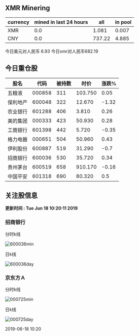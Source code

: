## XMR Minering

|currency|mined in last 24 hours|all|in pool|
|---|---|---|---|
|XMR|0.0|1.081|0.007|
|CNY|0.0|737.22|4.885|

今日美元对人民币 6.93	今日xmr对人民币682.19


## 今日重仓股 

|股名|代码|被持数|时价|涨跌%|
|---|---|---|---|---|
|五粮液|000858|311|103.750|0.05|
|保利地产|600048|322|12.670|-1.32|
|农业银行|601288|406|3.810|0.26|
|美的集团|000333|423|50.930|0.28|
|工商银行|601398|442|5.720|-0.35|
|格力电器|000651|504|50.960|0.43|
|伊利股份|600887|519|31.290|-0.7|
|招商银行|600036|530|35.720|0.34|
|贵州茅台|600519|658|910.170|-0.16|
|中国平安|601318|690|80.320|0.5|

## 关注股信息
**更新时间 : Tue Jun 18 10:20:11 2019**
### 招商银行 
分时k线

![600036min](http://image.sinajs.cn/newchart/min/n/sh600036.gif)

日k线

![600036day](http://image.sinajs.cn/newchart/daily/n/sh600036.gif)

### 京东方Ａ 
分时k线

![000725min](http://image.sinajs.cn/newchart/min/n/sz000725.gif)

日k线

![000725day](http://image.sinajs.cn/newchart/daily/n/sz000725.gif)

2019-06-18 10:20